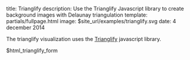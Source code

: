 title: Trianglify
description: Use the Trianglify Javascript library to create background images with Delaunay triangulation
template: partials/fullpage.html
image: $site_url/examples/trianglify.svg
date: 4 december 2014

<div class="fullpage" data-options="gexamples.trianglify" data-giotto-trianglify>
<div class="trianglify-box center-block">
<p>The trianglify visualization uses the <a href="http://qrohlf.com/trianglify/"> Trianglify</a> javascript library.</p>
$html_trianglify_form
</div>
</div>